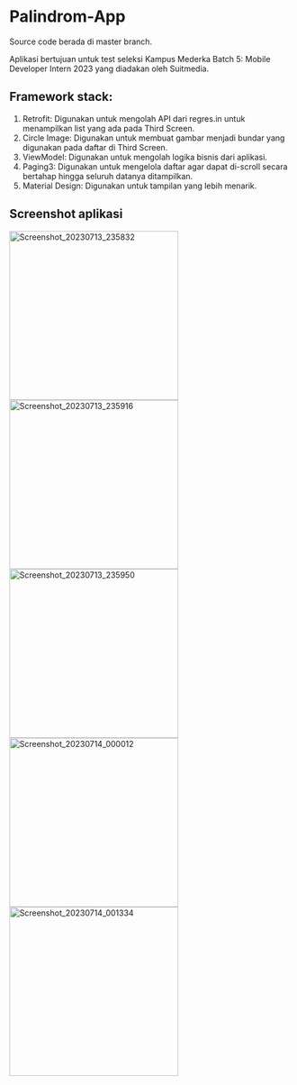 # Palindrom-App

Source code berada di master branch.

Aplikasi bertujuan untuk test seleksi Kampus Mederka Batch 5: Mobile Developer Intern 2023 yang diadakan oleh Suitmedia.

## Framework stack:
1. Retrofit: Digunakan untuk mengolah API dari regres.in untuk menampilkan list yang ada pada Third Screen.
2. Circle Image: Digunakan untuk membuat gambar menjadi bundar yang digunakan pada daftar di Third Screen.
3. ViewModel: Digunakan untuk mengolah logika bisnis dari aplikasi.
4. Paging3: Digunakan untuk mengelola daftar agar dapat di-scroll secara bertahap hingga seluruh datanya ditampilkan.
5. Material Design: Digunakan untuk tampilan yang lebih menarik.

## Screenshot aplikasi
<img src="https://github.com/albarrazikrillah14/Palindrom-App/assets/72233920/a3da530a-c607-420e-a682-8579a13aef82?s=160" height="300px" alt="Screenshot_20230713_235832">
<img src="https://github.com/albarrazikrillah14/Palindrom-App/assets/72233920/c096c7e7-6442-48c0-9164-66ee96703972?s=160" height="300px" alt="Screenshot_20230713_235916">
<img src="https://github.com/albarrazikrillah14/Palindrom-App/assets/72233920/821879ea-49e3-4638-add8-54a682731ec2?s=160" height="300px" alt="Screenshot_20230713_235950">
<img src="https://github.com/albarrazikrillah14/Palindrom-App/assets/72233920/4cafc0f1-618a-47ed-9e8e-79b18a4dbb62?s=160" height="300px" alt="Screenshot_20230714_000012">
<img src="https://github.com/albarrazikrillah14/Palindrom-App/assets/72233920/46ce1a90-bae3-4a57-9c38-d2d786f81ac2?s=160" height="300px" alt="Screenshot_20230714_001334">
